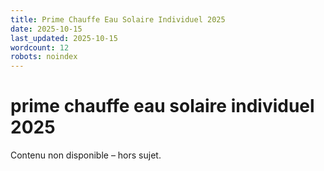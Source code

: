 ```yaml
---
title: Prime Chauffe Eau Solaire Individuel 2025
date: 2025-10-15
last_updated: 2025-10-15
wordcount: 12
robots: noindex
---
```


# prime chauffe eau solaire individuel 2025

Contenu non disponible – hors sujet.